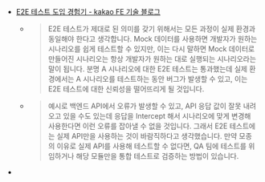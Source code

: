 - [E2E 테스트 도입 경험기 - kakao FE 기술 블로그](https://fe-developers.kakaoent.com/2023/230209-e2e/)
	- > E2E 테스트가 제대로 된 의미를 갖기 위해서는 모든 과정이 실제 환경과 동일해야 한다고 생각합니다. Mock 데이터를 사용하면 개발자가 원하는 시나리오를 쉽게 테스트할 수 있지만, 이는 다시 말하면 Mock 데이터로 만들어진 시나리오는 항상 개발자가 원하는 대로 실행되는 시나리오라는 말이 됩니다. 분명 A 시나리오에 대한 E2E 테스트는 통과했는데 실제 환경에서는 A 시나리오를 테스트하는 동안 버그가 발생할 수 있고, 이는 E2E 테스트에 대한 신뢰성을 떨어뜨리게 될 것입니다.
	- > 예시로 백엔드 API에서 오류가 발생할 수 있고, API 응답 값이 잘못 내려오고 있을 수도 있는데 응답을 Intercept 해서 시나리오에 맞게 변경해 사용한다면 이런 오류를 잡아낼 수 없을 것입니다. 그래서 E2E 테스트에는 실제 API만을 사용하는 것이 바람직하다고 생각했습니다. 만약 모종의 이유로 실제 API를 사용해 테스트할 수 없다면, QA 팀에 테스트를 위임하거나 해당 모듈만을 통합 테스트로 검증하는 방법이 있습니다.
-